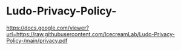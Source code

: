 # Ludo-Privacy-Policy-
https://docs.google.com/viewer?url=https://raw.githubusercontent.com/IcecreamLab/Ludo-Privacy-Policy-/main/privacy.pdf
